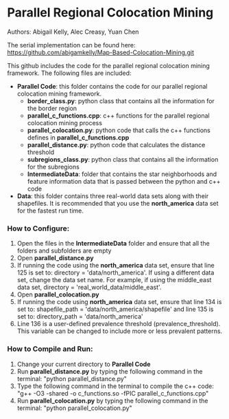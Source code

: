 # Parallel Regional Colocation Mining

Authors: Abigail Kelly, Alec Creasy, Yuan Chen

The serial implementation can be found here: https://github.com/abigamkelly/Map-Based-Colocation-Mining.git

This github includes the code for the parallel regional colocation mining framework.  The following files are included:

* **Parallel Code**: this folder contains the code for our parallel regional colocation mining framework.
   * **border_class.py**: python class that contains all the information for the border region
   * **parallel_c_functions.cpp**: c++ functions for the parallel regional colocation mining process
   * **parallel_colocation.py**: python code that calls the c++ functions defines in **parallel_c_functions.cpp**
   * **parallel_distance.py**: python code that calculates the distance threshold
   * **subregions_class.py**: python class that contains all the information for the subregions
   * **IntermediateData**: folder that contains the star neighborhoods and feature information data that is passed between the python and c++ code
* **Data**: this folder contains three real-world data sets along with their shapefiles.  It is recommended that you use the **north_america** data set for the fastest run time.

### How to Configure:
1. Open the files in the **IntermediateData** folder and ensure that all the folders and subfolders are empty
2. Open **parallel_distance.py**
3. If running the code using the **north_america** data set, ensure that line 125 is set to: directory = 'data/north_america'.  If using a different data set, change the data set name.  For example, if using the middle_east data set, directory = 'real_world_data/middle_east'.
4. Open **parallel_colocation.py**
5. If running the code using **north_america** data set, ensure that line 134 is set to: shapefile_path = 'data/north_america/shapefile' and line 135 is set to: directory_path = 'data/north_america'
6. Line 136 is a user-defined prevalence threshold (prevalence_threshold).  This variable can be changed to include more or less prevalent patterns.

### How to Compile and Run:
1. Change your current directory to **Parallel Code**
2. Run **parallel_distance.py** by typing the following command in the terminal: "python parallel_distance.py"
3. Type the following command in the terminal to compile the c++ code: "g++ -O3 -shared -o c_functions.so -fPIC parallel_c_functions.cpp"
4. Run **parallel_colocation.py** by typing the following command in the terminal: "python parallel_colocation.py"